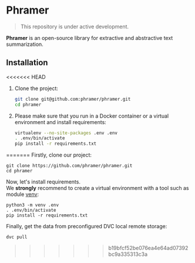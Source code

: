 # Phramer

> This repository is under active development.

**Phramer** is an open-source library for extractive and abstractive text summarization. 

## Installation
<<<<<<< HEAD

1. Clone the project:
    ```bash
    git clone git@github.com:phramer/phramer.git
    cd phramer
    ```

2. Please make sure that you run in a Docker container or a virtual environment and install requirements:
    ```bash
    virtualenv --no-site-packages .env .env
    . .env/bin/activate
    pip install -r requirements.txt
    ```
=======
Firstly, clone our project:
```console
git clone https://github.com/phramer/phramer.git
cd phramer
```

Now, let's install requirements.<br>
We **strongly** recommend to create a virtual environment with a tool such as module [venv](https://docs.python.org/3/library/venv.html):
```console
python3 -m venv .env
. .env/bin/activate
pip install -r requirements.txt
```

Finally, get the data from preconfigured DVC local remote storage:
```console
dvc pull
```
>>>>>>> b19bfcf52be076ea4e64ad07392bc9a335313c3a

